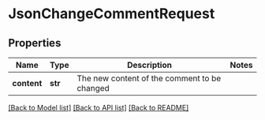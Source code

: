 # JsonChangeCommentRequest

## Properties
Name | Type | Description | Notes
------------ | ------------- | ------------- | -------------
**content** | **str** | The new content of the comment to be changed | 

[[Back to Model list]](../README.md#documentation-for-models) [[Back to API list]](../README.md#documentation-for-api-endpoints) [[Back to README]](../README.md)


